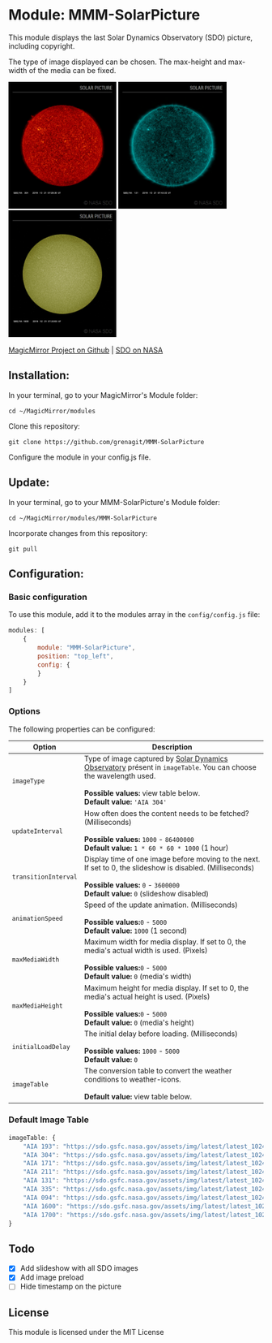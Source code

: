 # Module: MMM-SolarPicture
This module displays the last Solar Dynamics Observatory (SDO) picture, including copyright.

The type of image displayed can be chosen. The max-height and max-width of the media can be fixed.

<p align="left">
<img alt="MMM-SolarPicture Screenshot #1" src="MMM-SolarPicture_screenshot1.png" height="250px">
<img alt="MMM-SolarPicture Screenshot #2" src="MMM-SolarPicture_screenshot2.png" height="250px">
<img alt="MMM-SolarPicture Screenshot #3" src="MMM-SolarPicture_screenshot3.png" height="250px">
</p>

[MagicMirror Project on Github](https://github.com/MichMich/MagicMirror) | [SDO on NASA](https://sdo.gsfc.nasa.gov)

## Installation:

In your terminal, go to your MagicMirror's Module folder:

```shell
cd ~/MagicMirror/modules
```
Clone this repository:
```shell
git clone https://github.com/grenagit/MMM-SolarPicture
```

Configure the module in your config.js file.

## Update:

In your terminal, go to your MMM-SolarPicture's Module folder:

```shell
cd ~/MagicMirror/modules/MMM-SolarPicture
```
Incorporate changes from this repository:
```shell
git pull
```

## Configuration:

### Basic configuration

To use this module, add it to the modules array in the `config/config.js` file:
```javascript
modules: [
	{
		module: "MMM-SolarPicture",
		position: "top_left",
		config: {
		}
	}
]
```

### Options

The following properties can be configured:


| Option                       | Description
| ---------------------------- | -----------
| `imageType`                  | Type of image captured by [Solar Dynamics Observatory](https://sdo.gsfc.nasa.gov/data/) présent in `imageTable`. You can choose the wavelength used. <br><br> **Possible values:** view table below. <br> **Default value:** `'AIA 304'`
| `updateInterval`             | How often does the content needs to be fetched? (Milliseconds) <br><br> **Possible values:** `1000` - `86400000` <br> **Default value:** `1 * 60 * 60 * 1000` (1 hour)
| `transitionInterval`         | Display time of one image before moving to the next. If set to 0, the slideshow is disabled. (Milliseconds) <br><br> **Possible values:** `0` - `3600000` <br> **Default value:** `0` (slideshow disabled)
| `animationSpeed`             | Speed of the update animation. (Milliseconds) <br><br> **Possible values:**`0` - `5000` <br> **Default value:** `1000` (1 second)
| `maxMediaWidth`              | Maximum width for media display. If set to 0, the media's actual width is used. (Pixels) <br><br> **Possible values:**`0` - `5000` <br> **Default value:** `0` (media's width)
| `maxMediaHeight`             | Maximum height for media display. If set to 0, the media's actual height is used. (Pixels) <br><br> **Possible values:**`0` - `5000` <br> **Default value:** `0` (media's height)
| `initialLoadDelay`           | The initial delay before loading. (Milliseconds) <br><br> **Possible values:** `1000` - `5000` <br> **Default value:**  `0`
| `imageTable`                 | The conversion table to convert the weather conditions to weather-icons. <br><br> **Default value:**   view table below. |

### Default Image Table

```js
imageTable: {
	"AIA 193": "https://sdo.gsfc.nasa.gov/assets/img/latest/latest_1024_0193.jpg",
	"AIA 304": "https://sdo.gsfc.nasa.gov/assets/img/latest/latest_1024_0304.jpg",
	"AIA 171": "https://sdo.gsfc.nasa.gov/assets/img/latest/latest_1024_0171.jpg",
	"AIA 211": "https://sdo.gsfc.nasa.gov/assets/img/latest/latest_1024_0211.jpg",
	"AIA 131": "https://sdo.gsfc.nasa.gov/assets/img/latest/latest_1024_0131.jpg",
	"AIA 335": "https://sdo.gsfc.nasa.gov/assets/img/latest/latest_1024_0335.jpg",
	"AIA 094": "https://sdo.gsfc.nasa.gov/assets/img/latest/latest_1024_0094.jpg",
	"AIA 1600": "https://sdo.gsfc.nasa.gov/assets/img/latest/latest_1024_1600.jpg",
	"AIA 1700": "https://sdo.gsfc.nasa.gov/assets/img/latest/latest_1024_1700.jpg"
}
```

## Todo

- [x] Add slideshow with all SDO images
- [x] Add image preload
- [ ] Hide timestamp on the picture

## License

This module is licensed under the MIT License
